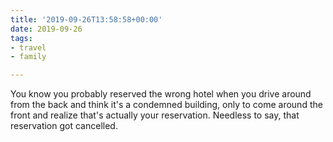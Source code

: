 ```yaml
---
title: '2019-09-26T13:58:58+00:00'
date: 2019-09-26
tags:
- travel
- family

---
```

You know you probably reserved the wrong hotel when you drive around from the back and think it's a condemned building, only to come around the front and realize that's actually your reservation. Needless to say, that reservation got cancelled.
